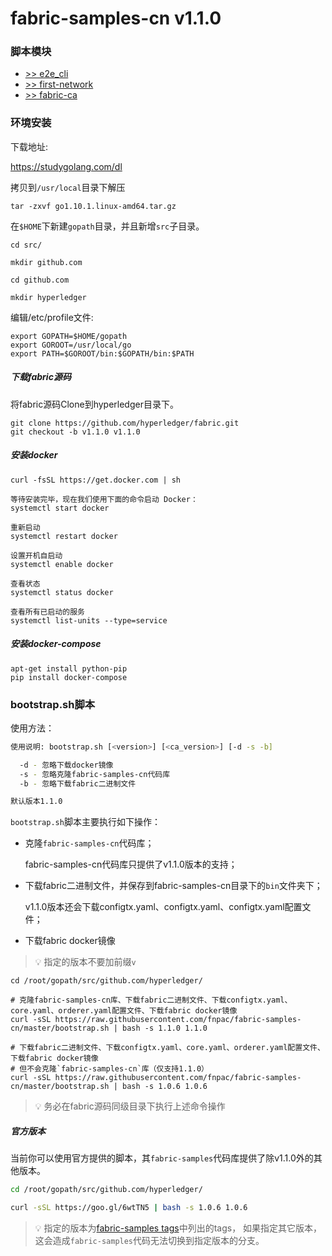# fabric-samples-cn v1.1.0

### 脚本模块

* [>> e2e_cli](https://github.com/fnpac/fabric-samples-cn/tree/master/e2e_cli)
* [>> first-network](https://github.com/fnpac/fabric-samples-cn/tree/master/first-network)
* [>> fabric-ca](https://github.com/fnpac/fabric-samples-cn/tree/master/fabric-ca)

### 环境安装

下载地址:

https://studygolang.com/dl

拷贝到`/usr/local`目录下解压

```text
tar -zxvf go1.10.1.linux-amd64.tar.gz
```

在`$HOME`下新建`gopath`目录，并且新增`src`子目录。

```text
cd src/

mkdir github.com

cd github.com

mkdir hyperledger
```

编辑/etc/profile文件:

```text
export GOPATH=$HOME/gopath
export GOROOT=/usr/local/go
export PATH=$GOROOT/bin:$GOPATH/bin:$PATH
```

##### 下载fabric源码

将fabric源码Clone到hyperledger目录下。

```text
git clone https://github.com/hyperledger/fabric.git
git checkout -b v1.1.0 v1.1.0
```

##### 安装docker

```text
curl -fsSL https://get.docker.com | sh

等待安装完毕，现在我们使用下面的命令启动 Docker：
systemctl start docker

重新启动
systemctl restart docker

设置开机自启动
systemctl enable docker

查看状态
systemctl status docker

查看所有已启动的服务
systemctl list-units --type=service
```

##### 安装docker-compose

```text
apt-get install python-pip
pip install docker-compose
```

### bootstrap.sh脚本

使用方法：

```bash
使用说明: bootstrap.sh [<version>] [<ca_version>] [-d -s -b]

  -d - 忽略下载docker镜像
  -s - 忽略克隆fabric-samples-cn代码库
  -b - 忽略下载fabric二进制文件

默认版本1.1.0
```

`bootstrap.sh`脚本主要执行如下操作：

* 克隆`fabric-samples-cn`代码库；
    
    fabric-samples-cn代码库只提供了v1.1.0版本的支持；
    
* 下载fabric二进制文件，并保存到fabric-samples-cn目录下的`bin`文件夹下；

    v1.1.0版本还会下载configtx.yaml、configtx.yaml、configtx.yaml配置文件；
    
* 下载fabric docker镜像

> 💡 指定的版本不要加前缀`v`

```text
cd /root/gopath/src/github.com/hyperledger/

# 克隆fabric-samples-cn库、下载fabric二进制文件、下载configtx.yaml、core.yaml、orderer.yaml配置文件、下载fabric docker镜像
curl -sSL https://raw.githubusercontent.com/fnpac/fabric-samples-cn/master/bootstrap.sh | bash -s 1.1.0 1.1.0

# 下载fabric二进制文件、下载configtx.yaml、core.yaml、orderer.yaml配置文件、下载fabric docker镜像
# 但不会克隆`fabric-samples-cn`库（仅支持1.1.0）
curl -sSL https://raw.githubusercontent.com/fnpac/fabric-samples-cn/master/bootstrap.sh | bash -s 1.0.6 1.0.6
```

> 💡 务必在fabric源码同级目录下执行上述命令操作

##### 官方版本

当前你可以使用官方提供的脚本，其`fabric-samples`代码库提供了除v1.1.0外的其他版本。

```bash
cd /root/gopath/src/github.com/hyperledger/

curl -sSL https://goo.gl/6wtTN5 | bash -s 1.0.6 1.0.6
```

> 💡 指定的版本为[fabric-samples tags](https://github.com/hyperledger/fabric-samples/tags)中列出的tags，
如果指定其它版本，这会造成`fabric-samples`代码无法切换到指定版本的分支。